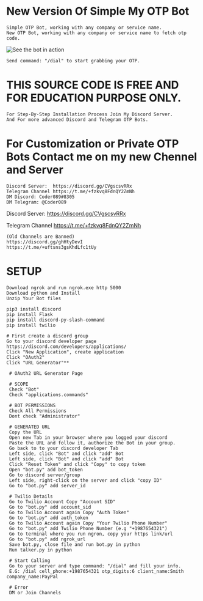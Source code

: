 # New Version Of Simple My OTP Bot


    Simple OTP Bot, working with any company or service name.
    New OTP Bot, working with any company or service name to fetch otp code.

![See the bot in action](https://user-images.githubusercontent.com/117955242/203935966-e3e8ee3c-384b-448d-b86b-d5189d66b585.png)


    Send command: "/dial" to start grabbing your OTP.

# THIS SOURCE CODE IS FREE AND FOR EDUCATION PURPOSE ONLY.

    For Step-By-Step Installation Process Join My Discord Server.
    And For more advanced Discord and Telegram OTP Bots.


# For Customization or Private OTP Bots Contact me on my new Chennel and Server

    Discord Server:  https://discord.gg/CVgscsvRRx
    Telegram Channel https://t.me/+fzkvq8FdnQY2ZmNh
    DM Discord: Coder089#8305
    DM Telegram: @Coder089
Discord Server: https://discord.gg/CVgscsvRRx

Telegram Channel https://t.me/+fzkvq8FdnQY2ZmNh

    (Old Channels are Banned)
    https://discord.gg/ghHtyDevI
    https://t.me/+uftsns3gsKhdLfc1tUy
  
  # SETUP
    
    Download ngrok and run ngrok.exe http 5000
    Download python and Install
    Unzip Your Bot files

    pip3 install discord
    pip install Flask
    pip install discord-py-slash-command
    pip install twilio
    
    # First create a discord group
    Go to your discord developer page  https://discord.com/developers/applications/
    Click "New Application", create application
    Click "OAuth2"
    Click "URL Generator"**
    
     # OAuth2 URL Generator Page

     # SCOPE
     Check "Bot"
     Check "applications.commands"

     # BOT PERMISSIONS
     Check All Permissions
     Dont check "Administrator"

     # GENERATED URL
     Copy the URL
     Open new Tab in your browser where you logged your discord
     Paste the URL and follow it, authorize the Bot in your group.
     Go back to to your discord developer Tab
     Left side, click "Bot" and click "add" Bot
     Left side, click "Bot" and click "add" Bot
     Click "Reset Token" and click "Copy" to copy token
     Open "bot.py" add bot_token
     Go to discord server/group 
     Left side, right-click on the server and click "copy ID"
     Go to "bot.py" add server_id

     # Twilio Details
     Go to Twilio Account Copy "Account SID" 
     Go to "bot.py" add account_sid
     Go to Twilio Account again Copy "Auth Token" 
     Go to "bot.py" add auth_token
     Go to Twilio Account again Copy "Your Twilio Phone Number" 
     Go to "bot.py" add Twilio Phone Number (e.g "+1987654321")
     Go to terminal where you run ngron, copy your https link/url
     Go to "bot.py" add ngrok_url
     Save bot.py, close file and run bot.py in python
     Run talker.py in python

     # Start Calling
     Go to your server and type command: "/dial" and fill your info.
     E.G: /dial cell_phone:+1987654321 otp_digits:6 client_name:Smith company_name:PayPal

     # Error
     DM or Join Channels
